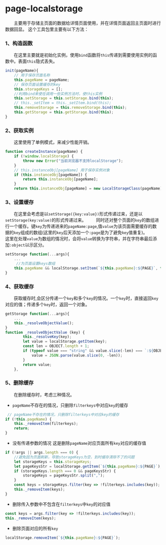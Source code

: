 # page-localstorage
&#8195;&#8195;主要用于存储主页面的数据给详情页面使用，并在详情页面返回主页面时进行数据回显。
这个工具包里主要有以下方法：
### 1、构造函数
&#8195;&#8195;在这里主要就是初始化实例，使用`bind`函数将`this`传递到需要使用实例的函数中。表面`this`隐式丢失。
```js
init(pageName){
    // 用于保存页面名称
    this.pageName = pageName;
    // 保存页面设置缓存的key
    this.storageKeys = [];
    //利用bind来使在调用一些实例方法时，使this实例
    this.setStorage = this.setStorage.bind(this);
    // this._setItem = this._setItem.bind(this);
    this.removeStorage = this.removeStorage.bind(this);
    this.getStorage = this.getStorage.bind(this);
}

```
### 2、获取实例
&#8195;&#8195;这里使用了单例模式，来减少性能开销。
```js
function createInstance(pageName) {
    if (!window.localStorage) {
        throw new Error("当前浏览器不支持localStorage");
    }
    // this.instanceObj[pageName] 用于保存实例对象
    if (this.instanceObj[pageName]) {
        return this.instanceObj[pageName];
    }
    return this.instanceObj[pageName] = new LocalStorageClass(pageName);
```
### 3、设置缓存
&#8195;&#8195;在这里会考虑是以`setStorage({key:value})`形式传递过来，还是以`setStorage(key:value)`的形式传递过来。
&#8195;&#8195;同时还对整个页面的`key`的数组进行一个缓存。键`key`为传递进来的`pageName:page`,值`value`为该页面需要缓存的数据的`key`组成的数组(这里的`key`后天添加一个`:page`是为了避免`key`值重复)。
&#8195;&#8195;这里在处理`value`为数组的情况时，会将`value`转换为字符串，并在字符串最后添加`:object`以示区分。
```js
setStorage function(...args){
    ...
     //为页面设置keys数组 
    this.pageName && localStorage.setItem(`${this.pageName}:${PAGE}`, this.storageKeys.join(","));
}
```
### 4、获取缓存
&#8195;&#8195;获取缓存时,会区分传递一个`key`和多个`key`的情况。一个`key`时，直接返回`key`对应的值；传递多个`key`时，返回一个对象。
```js
getStorage function(...args){
    ...
    this._resolveObjectValue();
}
function _resolveObjectValue (key) {
        this._resolveKey(key);
        let value = localStorage.getItem(key);
        const len = OBJECT.length + 1;
        if (typeof value === "string" && value.slice(-len) === `:${OBJECT}`) {
            value = JSON.parse(value.slice(0, -len));
        }
        return value;
    },
```
### 5、删除缓存
&#8195;&#8195;在删除缓存时，考虑三种情况。
+ `pageName`不存在的情况，只删除`filterkeys`中对应`key`的缓存
```js
 // pageName不存在的情况，只删除filterkeys中对应key的缓存
if (!this.pageName) {
    this._removeItem(filterkeys);
    return;
}
```
+ 没有传递参数的情况 这是删除`pageName`对应页面所有`key`对应的缓存值
```js
if (!args || args.length === 0) {
    //避免因为页面刷新，导致storageKeys为空，到时缓存清除不了的问题
    let storageKeys = this.storageKeys;
    let pageKeysStr = localStorage.getItem(`${this.pageName}:${PAGE}`);
    if (storageKeys.length === 0 && pageKeysStr) {
        storageKeys = pageKeysStr.split(",");
    }
    const keys = storageKeys.filter(key => !filterkeys.includes(key));
    this._removeItem(keys);
}
```
+ 删除传入参数中不包含在`filterkeys`中`key`的对应值
```js
const keys = args.filter(key => !filterkeys.includes(key));
this._removeItem(keys);
```
+  删除页面对应的所有`key`
```js
localStorage.removeItem(`${this.pageName}:${PAGE}`);
```